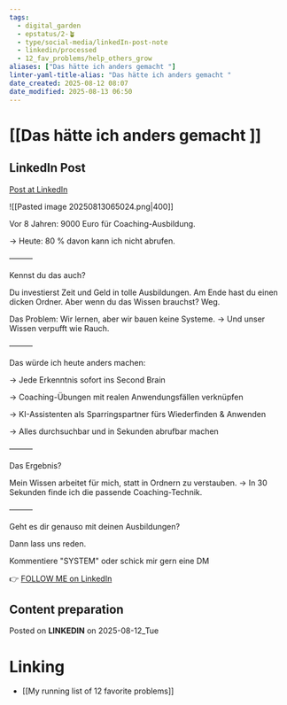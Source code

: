 ```yaml
---
tags:
  - digital_garden
  - epstatus/2-🪴
  - type/social-media/linkedIn-post-note
  - linkedin/processed
  - 12_fav_problems/help_others_grow
aliases: ["Das hätte ich anders gemacht "]
linter-yaml-title-alias: "Das hätte ich anders gemacht "
date_created: 2025-08-12 08:07
date_modified: 2025-08-13 06:50
---
```

# [[Das hätte ich anders gemacht ]]

## LinkedIn Post

[Post at LinkedIn](https://www.linkedin.com/posts/sebastiankamilli_vor-8-jahren-9000-euro-f%C3%BCr-coaching-ausbildung-activity-7360923283367596034-E797?utm_source=share&utm_medium=member_desktop&rcm=ACoAAA1M1pkBgWCYPhT45EpfLiHzViQqRWNCIv4)

![[Pasted image 20250813065024.png|400]]

Vor 8 Jahren: 9000 Euro für Coaching-Ausbildung.

→ Heute: 80 % davon kann ich nicht abrufen.

———

Kennst du das auch?

Du investierst Zeit und Geld in tolle Ausbildungen. Am Ende hast du einen dicken Ordner. Aber wenn du das Wissen brauchst? Weg.

Das Problem: Wir lernen, aber wir bauen keine Systeme. 
→ Und unser Wissen verpufft wie Rauch.

———

Das würde ich heute anders machen:

→ Jede Erkenntnis sofort ins Second Brain

→ Coaching-Übungen mit realen Anwendungsfällen verknüpfen

→ KI-Assistenten als Sparringspartner fürs Wiederfinden & Anwenden

→ Alles durchsuchbar und in Sekunden abrufbar machen

———

Das Ergebnis?

Mein Wissen arbeitet für mich, statt in Ordnern zu verstauben.
→ In 30 Sekunden finde ich die passende Coaching-Technik.

———

Geht es dir genauso mit deinen Ausbildungen?

Dann lass uns reden. 

Kommentiere "SYSTEM" oder schick mir gern eine DM

👉 [FOLLOW ME on LinkedIn](https://www.linkedin.com/comm/mynetwork/discovery-see-all?usecase=PEOPLE_FOLLOWS&followMember=sebastiankamilli)

## Content preparation

Posted on **LINKEDIN** on 2025-08-12_Tue

# Linking

+ [[My running list of 12 favorite problems]]